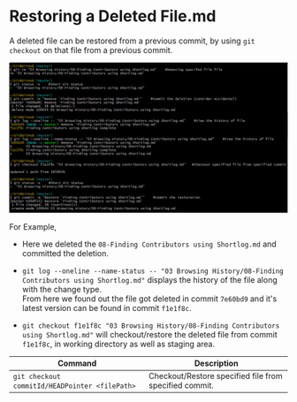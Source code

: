 # Restoring a Deleted File.md

A deleted file can be restored from a previous commit, by using `git checkout` on that file from a previous commit.

![](./images/Screenshot30.png)

For Example, 
- Here we deleted the `08-Finding Contributors using Shortlog.md` and committed the deletion.

- `git log --oneline --name-status -- "03 Browsing History/08-Finding Contributors using Shortlog.md"` displays the history of the file along with the change type. <br>
From here we found out the file got deleted in commit `7e60bd9` and it's latest version can be found in commit `f1e1f8c`. 

-  `git checkout f1e1f8c "03 Browsing History/08-Finding Contributors using Shortlog.md"` will checkout/restore the deleted file from commit `f1e1f8c`, in working directory as well as staging area.

| Command                                             | Description                                                                                    |
|-----------------------------------------------------|------------------------------------------------------------------------------------------------|
| `git checkout commitId/HEADPointer <filePath>`                                      | Checkout/Restore specified file from specified commit.           |
